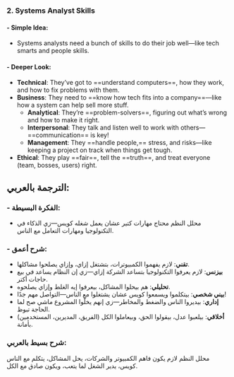 ### 2. Systems Analyst Skills

#### - **Simple Idea**:
- Systems analysts need a bunch of skills to do their job well—like tech smarts and people skills.
#### - **Deeper Look**:
  - **Technical**: They’ve got to ==understand computers==, how they work, and how to fix problems with them.
- **Business**: They need to ==know how tech fits into a company==—like how a system can help sell more stuff.
  - **Analytical**: They’re ==problem-solvers==, figuring out what’s wrong and how to make it right.
   - **Interpersonal**: They talk and listen well to work with others—==communication== is key!
  - **Management**: They ==handle people,== stress, and risks—like keeping a project on track when things get tough.
- **Ethical**: They play ==fair==, tell the ==truth==, and treat everyone (team, bosses, users) right.

## **الترجمة بالعربي**:

### - **الفكرة البسيطة**:
- محلل النظم محتاج مهارات كتير عشان يعمل شغله كويس—زي الذكاء في التكنولوجيا ومهارات التعامل مع الناس.
### - **شرح أعمق**:

- **تقني**: لازم يفهموا الكمبيوترات، بتشتغل إزاي، وإزاي يصلحوا مشاكلها.
- **بيزنس**: لازم يعرفوا التكنولوجيا بتساعد الشركة إزاي—زي إن النظام يساعد في بيع حاجات أكتر.
- **تحليلي**: هم بيحلوا المشاكل، بيعرفوا إيه الغلط وإزاي يصلحوه.
- **بيني شخصي**: بيتكلموا ويسمعوا كويس عشان يشتغلوا مع الناس—التواصل مهم جدًا!
- **إداري**: بيديروا الناس والضغط والمخاطر—زي إنهم يخلّوا المشروع ماشي صح لما الحاجة تبوظ.
- **أخلاقي**: بيلعبوا عدل، بيقولوا الحق، وبيعاملوا الكل (الفريق، المديرين، المستخدمين) بأمانة.

### **شرح بسيط بالعربي**:  
محلل النظم لازم يكون فاهم الكمبيوتر والشركات، يحل المشاكل، يتكلم مع الناس كويس، يدير الشغل لما يتعب، ويكون صادق مع الكل.